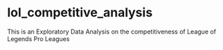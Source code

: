 # lol_competitive_analysis
This is an Exploratory Data Analysis on the competitiveness of League of Legends Pro Leagues
